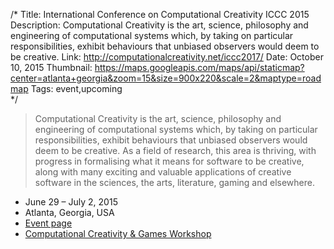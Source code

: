 /*
Title: International Conference on Computational Creativity ICCC 2015
Description: Computational Creativity is the art, science, philosophy and engineering of computational systems which, by taking on particular responsibilities, exhibit behaviours that unbiased observers would deem to be creative.
Link: http://computationalcreativity.net/iccc2017/
Date: October 10, 2015
Thumbnail: https://maps.googleapis.com/maps/api/staticmap?center=atlanta+georgia&zoom=15&size=900x220&scale=2&maptype=roadmap
Tags: event,upcoming  
*/



> Computational Creativity is the art, science, philosophy and engineering of computational systems which, by taking on particular responsibilities, exhibit behaviours that unbiased observers would deem to be creative. As a field of research, this area is thriving, with progress in formalising what it means for software to be creative, along with many exciting and valuable applications of creative software in the sciences, the arts, literature, gaming and elsewhere.


- June 29 – July 2, 2015
- Atlanta, Georgia, USA
- [Event page](http://computationalcreativity.net/iccc2017/)
- [Computational Creativity & Games Workshop](http://www.ccgworkshop.org/)
